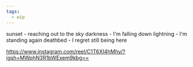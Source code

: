 ```yaml
---
tags:
  - wip
---
```




sunset - reaching out to the sky
darkness - I'm falling down
lightning - I'm standing again
deathbed - I regret still being here


https://www.instagram.com/reel/C1T6XI4hMhy/?igsh=MWphN3R1bWExem9kbg==